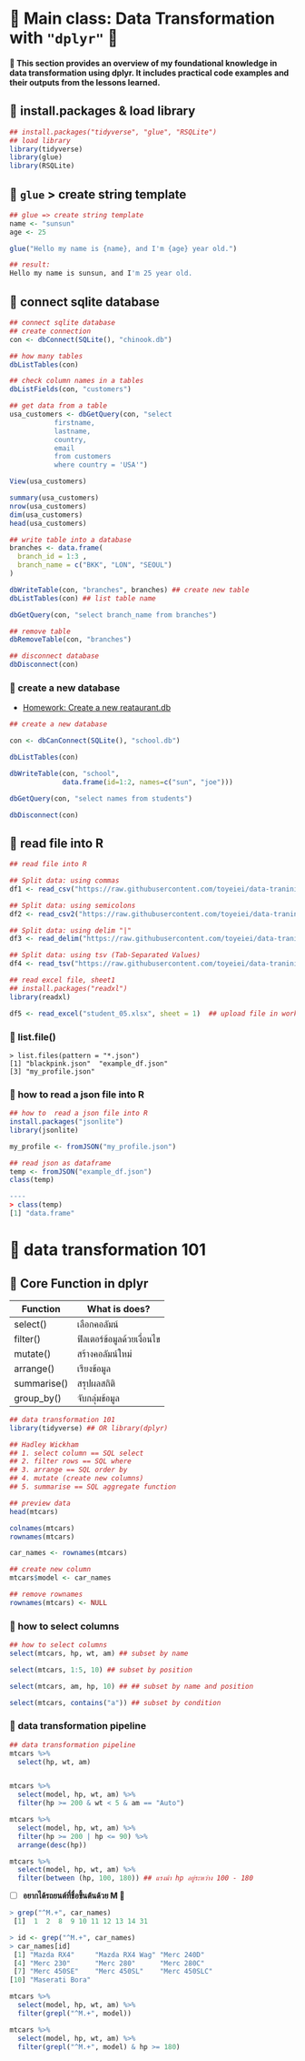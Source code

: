 # 💾 Main class: Data Transformation with `"dplyr"` 🌻
**📝 This section provides an overview of my foundational knowledge in data transformation using dplyr. It includes practical code examples and their outputs from the lessons learned.**
## 🔐 install.packages & load library
```r
## install.packages("tidyverse", "glue", "RSQLite")
## load library
library(tidyverse)
library(glue)
library(RSQLite)
```
## 🔐 `glue` > create string template
```r
## glue => create string template
name <- "sunsun"
age <- 25

glue("Hello my name is {name}, and I'm {age} year old.")

## result:
Hello my name is sunsun, and I'm 25 year old.
```
## 🔐 connect sqlite database
```r
## connect sqlite database
## create connection
con <- dbConnect(SQLite(), "chinook.db")

## how many tables
dbListTables(con)

## check column names in a tables
dbListFields(con, "customers")

## get data from a table 
usa_customers <- dbGetQuery(con, "select 
           firstname,
           lastname, 
           country, 
           email
           from customers
           where country = 'USA'")

View(usa_customers)

summary(usa_customers)
nrow(usa_customers)
dim(usa_customers)
head(usa_customers)

## write table into a database 
branches <- data.frame(
  branch_id = 1:3 ,
  branch_name = c("BKK", "LON", "SEOUL")
)

dbWriteTable(con, "branches", branches) ## create new table
dbListTables(con) ## list table name

dbGetQuery(con, "select branch_name from branches")

## remove table
dbRemoveTable(con, "branches")

## disconnect database
dbDisconnect(con)
```
### 📩 create a new database
- [Homework: Create a new reataurant.db](https://github.com/datateathyme/Data-science-bootcamp-batch10/blob/main/Data-Transformation/Homework/create_a_new_restuarant.md)
```r
## create a new database 

con <- dbCanConnect(SQLite(), "school.db")

dbListTables(con)

dbWriteTable(con, "school", 
             data.frame(id=1:2, names=c("sun", "joe")))

dbGetQuery(con, "select names from students")

dbDisconnect(con)
```
## 🔐 read file into R
```r
## read file into R

## Split data: using commas
df1 <- read_csv("https://raw.githubusercontent.com/toyeiei/data-traninig/refs/heads/main/student_01.csv")

## Split data: using semicolons
df2 <- read_csv2("https://raw.githubusercontent.com/toyeiei/data-traninig/refs/heads/main/student_02.csv")

## Split data: using delim "|"
df3 <- read_delim("https://raw.githubusercontent.com/toyeiei/data-traninig/refs/heads/main/student_03.txt", delim = "|")

## Split data: using tsv (Tab-Separated Values)
df4 <- read_tsv("https://raw.githubusercontent.com/toyeiei/data-traninig/refs/heads/main/student_04.tsv")

## read excel file, sheet1
## install.packages("readxl")
library(readxl)

df5 <- read_excel("student_05.xlsx", sheet = 1)  ## upload file in working directory ก่อน
```
### 📩 list.file()
```
> list.files(pattern = "*.json")
[1] "blackpink.json"  "example_df.json"
[3] "my_profile.json"
```
### 📩 how to  read a json file into R
```r
## how to  read a json file into R
install.packages("jsonlite")
library(jsonlite)

my_profile <- fromJSON("my_profile.json")
```
```r
## read json as dataframe
temp <- fromJSON("example_df.json")
class(temp)

----
> class(temp)
[1] "data.frame"
```
# 🔐 data transformation 101
## 🔐 Core Function in dplyr
| **Function** | **What is does?** | 
|---|---|
| select() | เลือกคอลัมน์ | 
| filter() | ฟิลเตอร์ข้อมูลด้วยเงื่อนไข | 
| mutate() | สร้างคอลัมน์ใหม่ | 
| arrange() | เรียงข้อมูล | 
| summarise() | สรุปผลสถิติ | 
| group_by() | จับกลุ่มข้อมูล | 

```r
## data transformation 101
library(tidyverse) ## OR library(dplyr)

## Hadley Wickham
## 1. select column == SQL select
## 2. filter rows == SQL where
## 3. arrange == SQL order by
## 4. mutate (create new columns)
## 5. summarise == SQL aggregate function

## preview data
head(mtcars)

colnames(mtcars)
rownames(mtcars)

car_names <- rownames(mtcars)

## create new column
mtcars$model <- car_names

## remove rownames
rownames(mtcars) <- NULL
```
### 📩 how to select columns
```r
## how to select columns
select(mtcars, hp, wt, am) ## subset by name

select(mtcars, 1:5, 10) ## subset by position

select(mtcars, am, hp, 10) ## ## subset by name and position

select(mtcars, contains("a")) ## subset by condition
```
### 📩 data transformation pipeline
```r
## data transformation pipeline
mtcars %>%
  select(hp, wt, am)


mtcars %>%
  select(model, hp, wt, am) %>%
  filter(hp >= 200 & wt < 5 & am == "Auto")

mtcars %>%
  select(model, hp, wt, am) %>%
  filter(hp >= 200 | hp <= 90) %>%
  arrange(desc(hp))

mtcars %>%
  select(model, hp, wt, am) %>%
  filter(between (hp, 100, 180)) ## แรงม้า hp อยู่ระหว่าง 100 - 180

```
- [ ] **อยากได้รถยนต์ที่ชื่อขึ้นต้นด้วย M 🚗**
```r
> grep("^M.+", car_names)
 [1]  1  2  8  9 10 11 12 13 14 31

> id <- grep("^M.+", car_names)
> car_names[id]
 [1] "Mazda RX4"     "Mazda RX4 Wag" "Merc 240D"    
 [4] "Merc 230"      "Merc 280"      "Merc 280C"    
 [7] "Merc 450SE"    "Merc 450SL"    "Merc 450SLC"  
[10] "Maserati Bora"
```
```r
mtcars %>%
  select(model, hp, wt, am) %>%
  filter(grepl("^M.+", model))

mtcars %>%
  select(model, hp, wt, am) %>%
  filter(grepl("^M.+", model) & hp >= 180)
```

